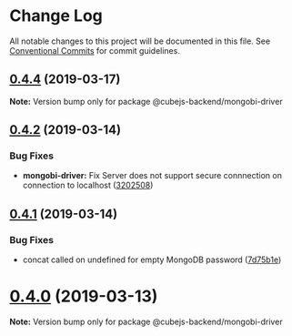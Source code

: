 # Change Log

All notable changes to this project will be documented in this file.
See [Conventional Commits](https://conventionalcommits.org) for commit guidelines.

## [0.4.4](https://github.com/statsbotco/cubejs-client/compare/v0.4.3...v0.4.4) (2019-03-17)

**Note:** Version bump only for package @cubejs-backend/mongobi-driver





## [0.4.2](https://github.com/statsbotco/cubejs-client/compare/v0.4.1...v0.4.2) (2019-03-14)


### Bug Fixes

* **mongobi-driver:** Fix Server does not support secure connnection on connection to localhost ([3202508](https://github.com/statsbotco/cubejs-client/commit/3202508))





## [0.4.1](https://github.com/statsbotco/cubejs-client/compare/v0.4.0...v0.4.1) (2019-03-14)


### Bug Fixes

* concat called on undefined for empty MongoDB password ([7d75b1e](https://github.com/statsbotco/cubejs-client/commit/7d75b1e))





# [0.4.0](https://github.com/statsbotco/cubejs-client/compare/v0.3.5-alpha.0...v0.4.0) (2019-03-13)

**Note:** Version bump only for package @cubejs-backend/mongobi-driver
